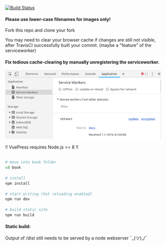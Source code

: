 

[![Build Status](https://travis-ci.org/SGSE18/book.svg?branch=master)](https://travis-ci.org/SGSE18/book)

#### Please use lower-case filenames for images only!

Fork this repo and clone your fork

You may need to clear your browser cache if changes are still not visible, after TravisCI successfully built your commit.
(maybe a "feature" of the serviceworker)

#### Fix tedious cache-clearing by manually unregistering the serviceworker.

![sw_unregister](./img/sw-unregister.png "SW Unregister")


!! VuePress requires Node.js >= 8 !!

``` bash 

# move into book folder
cd book

# install
npm install

# start writing (hot reloading enabled)
npm run dev

# build static site
npm run build

```

#### Static build:
Output of /dist still needs to be served by a node webserver ¯\_(ツ)_/¯
